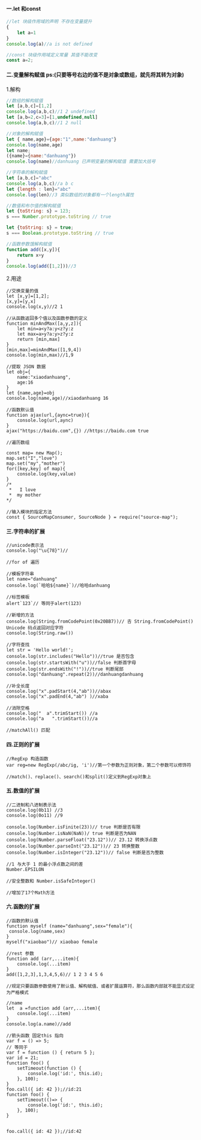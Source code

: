 #### 一.let 和const

```js
//let 块级作用域的声明 不存在变量提升
{
    let a=1
}
console.log(a)//a is not defined

//const 块级作用域定义常量 其值不能改变
const a=2;
```

#### 二.变量解构赋值 ps:\(只要等号右边的值不是对象或数组，就先将其转为对象\)

1.解构

```js
//数组的解构赋值
let [a,b,c]=[1,2]
console.log(a,b,c)//1 2 undefined
let [a,b=2,c=3]=[1,undefined,null]
console.log(a,b,c)//1 2 null

//对象的解构赋值
let { name,age}={age:"1",name:"danhuang"}
console.log(name,age)
let name;
({name}={name:"danhuang"})
console.log(name)//danhuang 已声明变量的解构赋值 需要加大括号

//字符串的解构赋值
let [a,b,c]="abc"
console.log(a,b,c)//a b c
let {length : len}="abc"
console.log(len)//3 类似数组的对象都有一个length属性

//数值和布尔值的解构赋值 
let {toString: s} = 123;
s === Number.prototype.toString // true

let {toString: s} = true;
s === Boolean.prototype.toString // true

//函数参数饿解构赋值
function add([x,y]){
    return x+y
}
console.log(add([1,2]))//3
```

2.用途

```
//交换变量的值
let [x,y]=[1,2];
[x,y]=[y,x]
console.log(x,y)//2 1

//从函数返回多个值以及函数参数的定义
function minAndMax([a,y,z]){
    let min=a<y?a:y<z?y:z
    let max=a>y?a:y>z?y:z
    return [min,max]
}
[min,max]=minAndMax([1,9,4])
console.log(min,max)//1,9

//提取 JSON 数据
let obj={
    name:"xiaodanhuang",
    age:16
}
let {name,age}=obj
console.log(name,age)//xiaodanhuang 16

//函数默认值
function ajax(url,{aync=true}){
    console.log(url,aync)
}
ajax("https://baidu.com",{}) //https://baidu.com true

//遍历数组

const map= new Map();
map.set("I","love")
map.set("my","mother")
for([key,key] of map){
    console.log(key,value)
}
/*
 *   I love
 *  my mother
*/

//输入模块的指定方法
const { SourceMapConsumer, SourceNode } = require("source-map");
```

#### 三.字符串的扩展

    //unicode表示法
    console.log("\u{78}")//

    //for of 遍历

    //模板字符串
    let name="danhuang"
    console.log(`哈哈${name}`)//哈哈danhuang

    //标签模板 
    alert`123`// 等同于alert(123)

    //新增的方法
    console.log(String.fromCodePoint(0x20BB7))// 𠮷 String.fromCodePoint()  Unicode 码点返回对应字符
    console.log(String.raw())

    //字符查找
    let str = 'Hello world!';
    console.log(str.includes("Hello"))//true 是否包含
    console.log(str.startsWith("u"))//false 判断首字母
    console.log(str.endsWith("!"))//true 判断尾部
    console.log("danhuang".repeat(2))//danhuangdanhuang

    //补全长度
    console.log("x".padStart(4,"ab"))//abax
    console.log("x".padEnd(4,"ab") )//xaba

    //消除空格
    console.log("  a".trimStart()) //a
    console.log("a   ".trimStart())//a

    //matchAll() 匹配

#### 四.正则的扩展

```
//RegExp 构造函数
var reg=new RegExp(/abc/ig, 'i')//第一个参数为正则对象，第二个参数可以修饰符

//match()、replace()、search()和split()定义到RegExp对象上
```

#### 五.数值的扩展

```
//二进制和八进制表示法
console.log(0b11) //3
console.log(0o11) //9

console.log(Number.isFinite(23))// true 判断是否有限
console.log(Number.isNaN(NaN))/ true 判断是否为NAN
console.log(Number.parseFloat("23.12"))// 23.12 转换浮点数
console.log(Number.parseInt("23.12"))// 23 转换整数
console.log(Number.isInteger("23.12"))// false 判断是否为整数

//1 与大于 1 的最小浮点数之间的差
Number.EPSILON

//安全整数和 Number.isSafeInteger() 

//增加了17个Math方法
```

#### 六.函数的扩展

```
//函数的默认值
function myself (name="danhuang",sex="female"){
 console.log(name,sex)
}
myself("xiaobao")// xiaobao female

//rest 参数
function add (arr,...item){
    console.log(...item)
}
add([1,2,3],1,3,4,5,6)// 1 2 3 4 5 6

//规定只要函数参数使用了默认值、解构赋值、或者扩展运算符，那么函数内部就不能显式设定为严格模式

//name
let  a =function add (arr,...item){
    console.log(...item)
}
console.log(a.name)//add

//箭头函数 固定this 指向
var f = () => 5;
// 等同于
var f = function () { return 5 };
var id = 21;
function foo() {
    setTimeout(function () {
        console.log('id:', this.id);
    }, 100);
}
foo.call({ id: 42 });//id:21
function foo() {
    setTimeout(()=> {
        console.log('id:', this.id);
    }, 100);
}


foo.call({ id: 42 });//id:42
```



